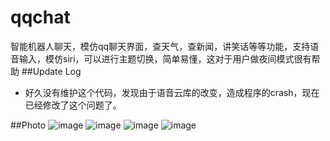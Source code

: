 
# qqchat
智能机器人聊天，模仿qq聊天界面，查天气，查新闻，讲笑话等等功能，支持语音输入，模仿siri，可以进行主题切换，简单易懂，这对于用户做夜间模式很有帮助
##Update Log
- 好久没有维护这个代码，发现由于语音云库的改变，造成程序的crash，现在已经修改了这个问题了。


##Photo
![image](http://a3.qpic.cn/psb?/V14QknOK3ve1Ih/0uqDRQDmuJOANVzUtc8FVN*IBmy8MThvvFwOnHHIqjA!/b/dG4AAAAAAAAA&bo=dwGbAgAAAAADAMo!&rf=viewer_4)
![image](http://a3.qpic.cn/psb?/V14QknOK3ve1Ih/h*qxpopNeMTPGet640PJf6NkRP7jUerRd0ndhHL4dWI!/b/dHMBAAAAAAAA&bo=dwGbAgAAAAADB80!&rf=viewer_4)
![image](http://a3.qpic.cn/psb?/V14QknOK3ve1Ih/p*vuwkRTdogetSPn3fx0DSQrDVFpkjBzE2htiTjC.aM!/b/dGsAAAAAAAAA&bo=dwGbAgAAAAADAMo!&rf=viewer_4)
![image](http://a3.qpic.cn/psb?/V14QknOK3ve1Ih/NNz2vw29SFlf9JxqOa7GhBye.QCgAaxqkxdAwUDlwhA!/b/dHMBAAAAAAAA&bo=dwGbAgAAAAADAMo!&rf=viewer_4)


